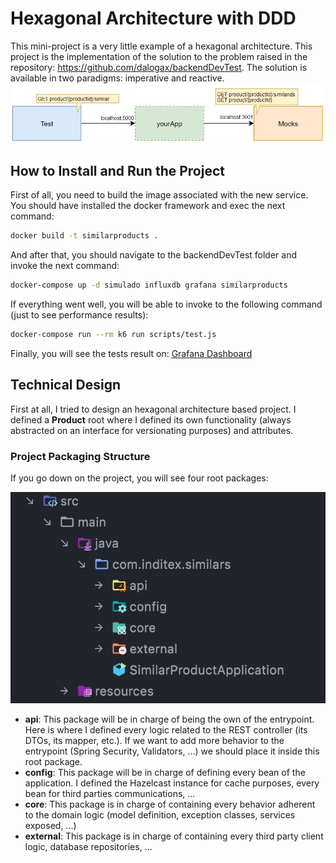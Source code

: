 # Hexagonal Architecture with DDD
This mini-project is a very little example of a hexagonal architecture. This project is the implementation of the solution to the problem raised in the repository: https://github.com/dalogax/backendDevTest. The solution is available in two paradigms: imperative and reactive.![Diagram](https://github.com/dalogax/backendDevTest/raw/main/assets/diagram.jpg)

## How to Install and Run the Project

First of all, you need to build the image associated with the new service. You should have installed the docker framework and exec the next command: 

```bash
docker build -t similarproducts .
```

And after that, you should navigate to the backendDevTest folder and invoke the next command:

```bash
docker-compose up -d simulado influxdb grafana similarproducts
```

If everything went well, you will be able to invoke to the following command (just to see performance results):

```bash
docker-compose run --rm k6 run scripts/test.js
```

Finally, you will see the tests result on: [Grafana Dashboard](http://localhost:3000/d/Le2Ku9NMk/k6-performance-test?orgId=1)

## Technical Design

First at all, I tried to design an hexagonal architecture based project. I defined a **Product** root where I defined its own functionality (always abstracted on an interface for versionating purposes) and attributes.

### Project Packaging Structure

If you go down on the project, you will see four root packages:

![image-20220220172523885](assets/project-packaging-structure.png)

- **api**: This package will be in charge of being the own of the entrypoint. Here is where I defined every logic related to the REST controller (its DTOs, its mapper, etc.). If we want to add more behavior to the entrypoint (Spring Security, Validators, ...) we should place it inside this root package.
- **config**: This package will be in charge of defining every bean of the application. I defined the Hazelcast instance for cache purposes, every bean for third parties communications, ...
- **core**: This package is in charge of containing every behavior adherent to the domain logic (model definition, exception classes, services exposed, ...)
- **external**: This package is in charge of containing every third party client logic, database repositories, ...